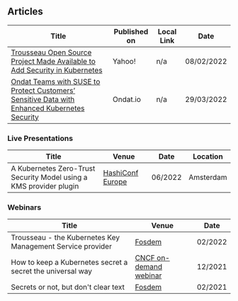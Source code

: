 
## Articles

|Title|Published on|Local Link|Date|
|-----|------------|----------|----|
| [Trousseau Open Source Project Made Available to Add Security in Kubernetes](https://finance.yahoo.com/news/trousseau-open-source-project-made-141300025.html) | Yahoo! | n/a | 08/02/2022 |
| [Ondat Teams with SUSE to Protect Customers’ Sensitive Data with Enhanced Kubernetes Security](https://www.ondat.io/news/ondat-teams-with-suse-to-protect-customers-sensitive-data-with-enhanced-kubernetes-security) | Ondat.io | n/a | 29/03/2022 | 

### Live Presentations
|Title|Venue|Date|Location|
|-----|----|----|--------|
|A Kubernetes Zero-Trust Security Model using a KMS provider plugin|[HashiConf Europe](https://hashiconf-europe-2022.sessionize.com/session/328785)|06/2022|Amsterdam|

### Webinars
|Title|Venue|Date|
|-----|----|----|
Trousseau - the Kubernetes Key Management Service provider|[Fosdem](https://fosdem.org/2022/schedule/event/security_trousseau/)|02/2022|
How to keep a Kubernetes secret a secret the universal way|[CNCF on-demand webinar](https://www.youtube.com/watch?v=c2yMlNvhf5U&t)|12/2021|
Secrets or not, but don't clear text|[Fosdem](https://archive.fosdem.org/2021/schedule/event/kubernetes_secret_management/)|02/2021|